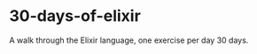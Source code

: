 30-days-of-elixir
=================

A walk through the Elixir language, one exercise per day 30 days.
